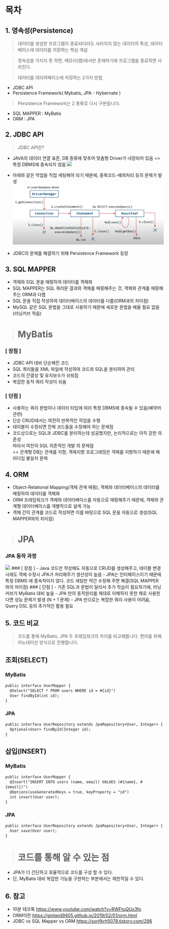 # 목차

## 1. 영속성(Persistence)

> 데이터를 생성한 프로그램이 종료되더라도 사라지지 않는 데이터의 특성, 데이터베이스에 데이터를 저장하는 핵심 개념

> 영속성을 가지지 못 하면, 메모리(램)에서만 존재하기에 프로그램을 종료하면 사라진다.

> 데이터를 데티어베이스에 저장하는 2가지 방법

- JDBC API
- Persistence Framework( Mybatis, JPA - Hybernate )

> Persistence Framework는 2 종류로 다시 구분됩니다.

- SQL MAPPER : MyBatis
- ORM : JPA

## 2. JDBC API

> JDBC API란?

- JAVA의 데이터 연결 표준, DB 종류에 맞추어 맞춤형 Driver가 내장되어 있음 => 특정 DBMS에 종속되지 않음
  <img src="https://img1.daumcdn.net/thumb/R1280x0/?scode=mtistory2&fname=https%3A%2F%2Fblog.kakaocdn.net%2Fdn%2Fb27DeN%2FbtrcXkEZZlA%2FnKTyeCwdKjUejVdbOveKH1%2Fimg.png"/>

- 아래와 같은 작업을 직접 세팅해야 되기 때문에, 중복코드-예외처리 등의 문제가 발생
  <img src="https://github.com/backtony/blog-code/blob/master/interview/jdbc-sqlmapper-orm/img/jdbc-sqlmapper-orm-6.PNG?raw=true"/>
- JDBC의 문제를 해결하기 위해 Persistence Framework 등장

## 3. SQL MAPPER

- 객체와 SQL 문을 매핑하여 데이터를 객체화
- SQL MAPPER는 SQL 쿼리문 결과와 객체를 매핑해주는 것, 객체와 관계를 매핑해주는 ORM과 다름
- SQL 문을 직접 작성하여 데이터베이스의 데이터를 다룸(ORM과의 차이점)
- MySQL 같은 SQL 문법을 그대로 사용하기 때문에 새로운 문법을 배울 필요 없음(러닝커브 적음)

> # MyBatis

### [ 장점 ]

- JDBC API 대비 단순해진 코드
- SQL 쿼리들을 XML 파일에 작성하여 코드와 SQL을 분리하여 관리
- 코드의 간결성 및 유지보수가 쉬워짐
- 복잡한 동적 쿼리 작성이 쉬움

### [ 단점 ]

- 사용하는 쿼리 문법이나 데이터 타입에 따라 특정 DBMS에 종속될 수 있음(예약어 관련)
- 단순 CRUD에서는 여전히 반복적인 작업을 수행
- 테이블이 수정되면 전체 코드들을 수정해야 하는 문제점
- 코드상으로는 SQL과 JDBC를 분리하는데 성공했지만, 논리적으로는 아직 강한 의존성 <br/>따라서 여전히 SQL 의존적인 개발 의 문제점
  <br/> => 관계형 DB는 관계를 지향, 객체지향 프로그래밍은 객체를 지향하기 때문에 패러다임 불일치 문제

## 4. ORM

- Object-Relational Mapping(객체 관계 매핑), 객체와 데이터베이스의 데이터를 매핑하여 데이터를 객체화
- ORM 프레임워크가 객체와 데이터베이스를 자동으로 매핑해주기 때문에, 객체와 관계형 데이터베이스를 개별적으로 설계 가능
- 객체 간의 관계를 코드로 작성하면 이를 바탕으로 SQL 문을 자동으로 생성(SQL MAPPER와의 차이점)

> # JPA

### JPA 동작 과정

<img src="https://img1.daumcdn.net/thumb/R1280x0/?scode=mtistory2&fname=https%3A%2F%2Fblog.kakaocdn.net%2Fdn%2FnbMBs%2FbtrcMZCYSUM%2FNbytKvoXneDxsFN7mZ3BdK%2Fimg.png"/>
### [ 장점 ]
- Java 코드만 작성해도 자동으로 CRUD를 생성해주고, 테이블 변경 시에도 객체 수정시 JPA가 처리해주기 생산성이 높음
- JPA는 인터페이스이기 때문에 특정 DBMS 에 종속적이지 않다. 코드 세팅만 약간 수정해 주면 해결(SQL MAPPER 와의 차이점)
### [ 단점 ]
- 기존 SQL과 문법이 달라서 추가 학습이 필요하기에, 러닝커브가 MyBatis 대비 높음
- JPA 만의 동작원리를 제대로 이해하지 못한 채로 사용한다면 성능 문제가 발생 (N + 1 문제)
- JPA 만으로는 복잡한 쿼리 사용이 어려움, Query DSL 등의 추가적인 활용 필요

## 5. 코드 비교

> 코드를 통해 MyBatis, JPA 두 프레임워크의 차이를 비교해봅니다. 편의를 위해 어노테이션 방식으로 진행합니다.

## 조회(SELECT)

### MyBatis

```
public interface UserMapper {
  @Select("SELECT * FROM users WHERE id = #{id}")
  User findById(int id);
}
```

### JPA

```
public interface UserRepository extends JpaRepository<User, Integer> {
  Optional<User> findById(Integer id);
}
```

## 삽입(INSERT)

### MyBatis

```
public interface UserMapper {
  @Insert("INSERT INTO users (name, email) VALUES (#{name}, #{email})")
  @Options(useGeneratedKeys = true, keyProperty = "id")
  int insert(User user);
}
```

### JPA

```
public interface UserRepository extends JpaRepository<User, Integer> {
  User save(User user);
}
```

> # 코드를 통해 알 수 있는 점

- JPA가 더 간단하고 효율적으로 코드를 구성 할 수 있다.
- 단, MyBatis 대비 복잡한 기능을 구현하는 부분에서는 제한적일 수 있다.

## 6. 참고

- 10분 테코톡 https://www.youtube.com/watch?v=RWFtuQUx3fo
- ORM이란 https://gmlwjd9405.github.io/2019/02/01/orm.html
- JDBC vs SQL Mapper vs ORM https://sorjfkrh5078.tistory.com/296
